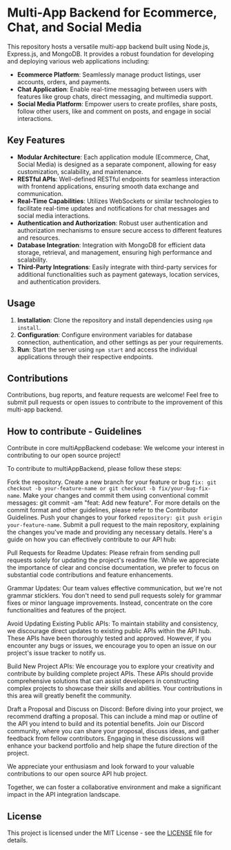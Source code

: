 # Multi-App Backend for Ecommerce, Chat, and Social Media

This repository hosts a versatile multi-app backend built using Node.js, Express.js, and MongoDB. It provides a robust foundation for developing and deploying various web applications including:

- **Ecommerce Platform**: Seamlessly manage product listings, user accounts, orders, and payments.
- **Chat Application**: Enable real-time messaging between users with features like group chats, direct messaging, and multimedia support.
- **Social Media Platform**: Empower users to create profiles, share posts, follow other users, like and comment on posts, and engage in social interactions.

## Key Features

- **Modular Architecture**: Each application module (Ecommerce, Chat, Social Media) is designed as a separate component, allowing for easy customization, scalability, and maintenance.
- **RESTful APIs**: Well-defined RESTful endpoints for seamless interaction with frontend applications, ensuring smooth data exchange and communication.
- **Real-Time Capabilities**: Utilizes WebSockets or similar technologies to facilitate real-time updates and notifications for chat messages and social media interactions.
- **Authentication and Authorization**: Robust user authentication and authorization mechanisms to ensure secure access to different features and resources.
- **Database Integration**: Integration with MongoDB for efficient data storage, retrieval, and management, ensuring high performance and scalability.
- **Third-Party Integrations**: Easily integrate with third-party services for additional functionalities such as payment gateways, location services, and authentication providers.

## Usage

1. **Installation**: Clone the repository and install dependencies using `npm install`.
2. **Configuration**: Configure environment variables for database connection, authentication, and other settings as per your requirements.
3. **Run**: Start the server using `npm start` and access the individual applications through their respective endpoints.

## Contributions

Contributions, bug reports, and feature requests are welcome! Feel free to submit pull requests or open issues to contribute to the improvement of this multi-app backend.

## How to contribute - Guidelines

Contribute in core multiAppBackend codebase:
We welcome your interest in contributing to our open source project!

To contribute to multiAppBackend, please follow these steps:

Fork the repository.
Create a new branch for your feature or bug `fix: git checkout -b your-feature-name or git checkout -b fix/your-bug-fix-name`.
Make your changes and commit them using conventional commit messages: git commit -am "feat: Add new feature". For more details on the commit format and other guidelines, please refer to the Contributor Guidelines.
Push your changes to your forked `repository: git push origin your-feature-name`.
Submit a pull request to the main repository, explaining the changes you've made and providing any necessary details.
Here's a guide on how you can effectively contribute to our API hub:

Pull Requests for Readme Updates: Please refrain from sending pull requests solely for updating the project's readme file. While we appreciate the importance of clear and concise documentation, we prefer to focus on substantial code contributions and feature enhancements.

Grammar Updates: Our team values effective communication, but we're not grammar sticklers. You don't need to send pull requests solely for grammar fixes or minor language improvements. Instead, concentrate on the core functionalities and features of the project.

Avoid Updating Existing Public APIs: To maintain stability and consistency, we discourage direct updates to existing public APIs within the API hub. These APIs have been thoroughly tested and approved. However, if you encounter any bugs or issues, we encourage you to open an issue on our project's issue tracker to notify us.

Build New Project APIs: We encourage you to explore your creativity and contribute by building complete project APIs. These APIs should provide comprehensive solutions that can assist developers in constructing complex projects to showcase their skills and abilities. Your contributions in this area will greatly benefit the community.

Draft a Proposal and Discuss on Discord: Before diving into your project, we recommend drafting a proposal. This can include a mind map or outline of the API you intend to build and its potential benefits. Join our Discord community, where you can share your proposal, discuss ideas, and gather feedback from fellow contributors. Engaging in these discussions will enhance your backend portfolio and help shape the future direction of the project.

We appreciate your enthusiasm and look forward to your valuable contributions to our open source API hub project.

Together, we can foster a collaborative environment and make a significant impact in the API integration landscape.

## License

This project is licensed under the MIT License - see the [LICENSE](LICENSE) file for details.
